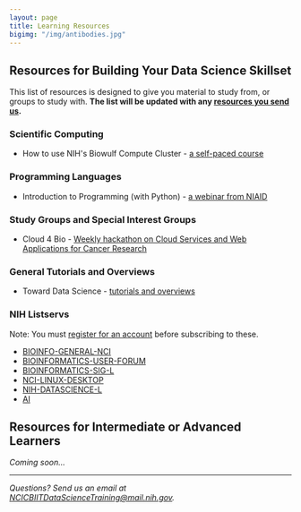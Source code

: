```yaml
---
layout: page
title: Learning Resources
bigimg: "/img/antibodies.jpg"
---
```


## Resources for Building Your Data Science Skillset

This list of resources is designed to give you material to study from, or groups to study with.  **The list will be updated with any [resources you send us](mailto:NCICBIITDataScienceTraining@mail.nih.gov).**

### Scientific Computing

* How to use NIH's Biowulf Compute Cluster - [a self-paced course](https://hpc.nih.gov/training/intro_biowulf)

### Programming Languages

* Introduction to Programming (with Python) - [a webinar from NIAID](https://bioinformatics.niaid.nih.gov/resources#70.3.2)

### Study Groups and Special Interest Groups

* Cloud 4 Bio - [Weekly hackathon on Cloud Services and Web Applications for Cancer Research](https://cloud4bio.github.io)

### General Tutorials and Overviews

* Toward Data Science - [tutorials and overviews](https://towardsdatascience.com)

### NIH Listservs

Note: You must [register for an account](https://list.nih.gov) before subscribing to these.

* [BIOINFO-GENERAL-NCI](https://list.nih.gov/cgi-bin/wa.exe?A0=BIOINFO-GENERAL-NCI)
* [BIOINFORMATICS-USER-FORUM](https://list.nih.gov/cgi-bin/wa.exe?A0=BIOINFORMATICS-USER-FORUM)
* [BIOINFORMATICS-SIG-L](https://list.nih.gov/cgi-bin/wa.exe?A0=BIOINFORMATICS-SIG-L)
* [NCI-LINUX-DESKTOP](https://list.nih.gov/cgi-bin/wa.exe?A0=NCI-LINUX-DESKTOP)
* [NIH-DATASCIENCE-L](https://list.nih.gov/cgi-bin/wa.exe?A0=nih-datascience-l)
* [AI](https://list.nih.gov/cgi-bin/wa.exe?A0=AI)

## Resources for Intermediate or Advanced Learners

*Coming soon...*

---
*Questions? Send us an email at [NCICBIITDataScienceTraining@mail.nih.gov](mailto:NCICBIITDataScienceTraining@mail.nih.gov).*
